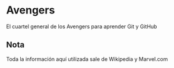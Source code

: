 # Avengers

El cuartel general de los Avengers para aprender Git y GitHub

## Nota
Toda la información aquí utilizada sale de Wikipedia y Marvel.com



